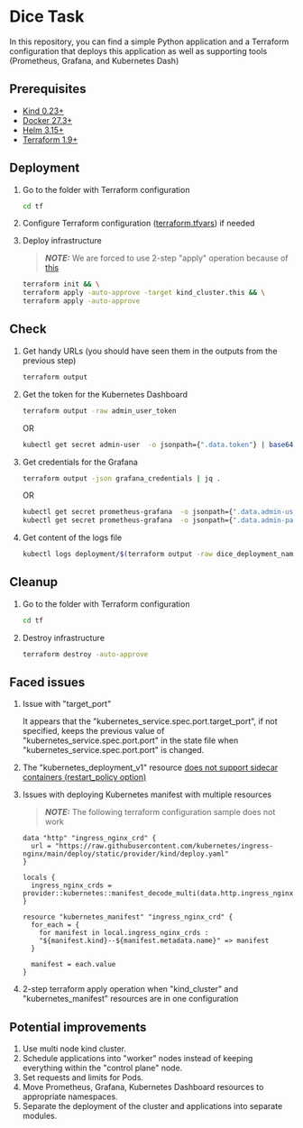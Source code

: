 # Dice Task

In this repository, you can find a simple Python application and a Terraform configuration that deploys this application as well as supporting tools (Prometheus, Grafana, and Kubernetes Dash)

## Prerequisites

* [Kind 0.23+](https://kind.sigs.k8s.io/docs/user/quick-start/#installation)
* [Docker 27.3+](https://docs.docker.com/engine/install/)
* [Helm 3.15+](https://helm.sh/docs/intro/install/)
* [Terraform 1.9+](https://developer.hashicorp.com/terraform/install)

## Deployment

1. Go to the folder with Terraform configuration

    ```bash
    cd tf
    ```

2. Configure Terraform configuration ([terraform.tfvars](./tf/terraform.tfvars)) if needed

3. Deploy infrastructure

    > **_NOTE:_**  We are forced to use 2-step "apply" operation because of [this](https://github.com/hashicorp/terraform-provider-kubernetes/issues/1775#issuecomment-1193859982)

    ```bash
    terraform init && \
    terraform apply -auto-approve -target kind_cluster.this && \
    terraform apply -auto-approve
    ```

## Check

1. Get handy URLs (you should have seen them in the outputs from the previous step)

    ```bash
    terraform output
    ```

2. Get the token for the Kubernetes Dashboard

    ```bash
    terraform output -raw admin_user_token
    ```

    OR

    ```bash
    kubectl get secret admin-user  -o jsonpath={".data.token"} | base64 -d
    ```

3. Get credentials for the Grafana

    ```bash
    terraform output -json grafana_credentials | jq .
    ```

    OR

    ```bash
    kubectl get secret prometheus-grafana  -o jsonpath={".data.admin-user"} | base64 -d
    kubectl get secret prometheus-grafana  -o jsonpath={".data.admin-password"} | base64 -d
    ```

4. Get content of the logs file

    ```bash
    kubectl logs deployment/$(terraform output -raw dice_deployment_name) -c sidecar
    ```

## Cleanup

1. Go to the folder with Terraform configuration

    ```bash
    cd tf
    ```

2. Destroy infrastructure

    ```bash
    terraform destroy -auto-approve
    ```

## Faced issues

1. Issue with "target_port"

    It appears that the "kubernetes_service.spec.port.target_port", if not specified, keeps the previous value of "kubernetes_service.spec.port.port" in the state file when "kubernetes_service.spec.port.port" is changed.

2. The "kubernetes_deployment_v1" resource [does not support sidecar containers (restart_policy option)](https://github.com/hashicorp/terraform-provider-kubernetes/issues/2446)

3. Issues with deploying Kubernetes manifest with multiple resources

    > **_NOTE:_** The following terraform configuration sample does not work

    ```hcl
    data "http" "ingress_nginx_crd" {
      url = "https://raw.githubusercontent.com/kubernetes/ingress-nginx/main/deploy/static/provider/kind/deploy.yaml"
    }

    locals {
      ingress_nginx_crds = provider::kubernetes::manifest_decode_multi(data.http.ingress_nginx_crd.response_body)
    }

    resource "kubernetes_manifest" "ingress_nginx_crd" {
      for_each = {
        for manifest in local.ingress_nginx_crds :
        "${manifest.kind}--${manifest.metadata.name}" => manifest
      }

      manifest = each.value
    }
    ```

4. 2-step terraform apply operation when "kind_cluster" and "kubernetes_manifest" resources are in one configuration

## Potential improvements

1. Use multi node kind cluster.
2. Schedule applications into "worker" nodes instead of keeping everything within the "control plane" node.
3. Set requests and limits for Pods.
4. Move Prometheus, Grafana, Kubernetes Dashboard resources to appropriate namespaces.
5. Separate the deployment of the cluster and applications into separate modules.
